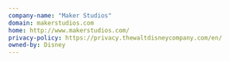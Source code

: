 ```yaml
---
company-name: "Maker Studios"
domain: makerstudios.com
home: http://www.makerstudios.com/
privacy-policy: https://privacy.thewaltdisneycompany.com/en/
owned-by: Disney
---
```




